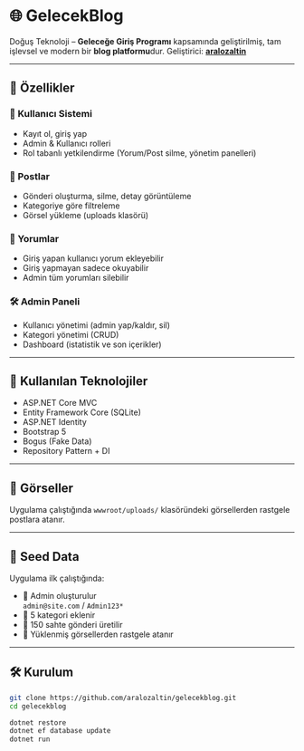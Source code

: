# 🌐 GelecekBlog

Doğuş Teknoloji – **Geleceğe Giriş Programı** kapsamında geliştirilmiş, tam işlevsel ve modern bir **blog platformu**dur. Geliştirici: **[aralozaltin](https://github.com/aralozaltin)**

---

## 🚀 Özellikler

### 👥 Kullanıcı Sistemi
- Kayıt ol, giriş yap
- Admin & Kullanıcı rolleri
- Rol tabanlı yetkilendirme (Yorum/Post silme, yönetim panelleri)

### 📝 Postlar
- Gönderi oluşturma, silme, detay görüntüleme
- Kategoriye göre filtreleme
- Görsel yükleme (uploads klasörü)

### 💬 Yorumlar
- Giriş yapan kullanıcı yorum ekleyebilir
- Giriş yapmayan sadece okuyabilir
- Admin tüm yorumları silebilir

### 🛠️ Admin Paneli
- Kullanıcı yönetimi (admin yap/kaldır, sil)
- Kategori yönetimi (CRUD)
- Dashboard (istatistik ve son içerikler)

---

## 💾 Kullanılan Teknolojiler

- ASP.NET Core MVC
- Entity Framework Core (SQLite)
- ASP.NET Identity
- Bootstrap 5
- Bogus (Fake Data)
- Repository Pattern + DI

---

## 📸 Görseller

Uygulama çalıştığında `wwwroot/uploads/` klasöründeki görsellerden rastgele postlara atanır.

---

## 🧪 Seed Data

Uygulama ilk çalıştığında:
- 🔐 Admin oluşturulur  
  `admin@site.com` / `Admin123*`
- 📁 5 kategori eklenir
- 📝 150 sahte gönderi üretilir
- 📸 Yüklenmiş görsellerden rastgele atanır

---

## 🛠️ Kurulum

```bash
git clone https://github.com/aralozaltin/gelecekblog.git
cd gelecekblog

dotnet restore
dotnet ef database update
dotnet run
